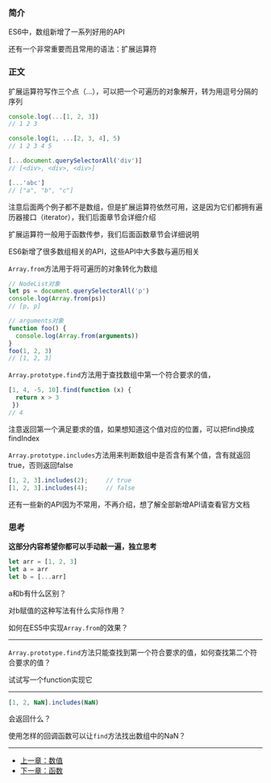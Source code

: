 ### 简介

ES6中，数组新增了一系列好用的API

还有一个非常重要而且常用的语法：扩展运算符

### 正文

扩展运算符写作三个点（...），可以把一个可遍历的对象解开，转为用逗号分隔的序列

```javascript
console.log(...[1, 2, 3])
// 1 2 3

console.log(1, ...[2, 3, 4], 5)
// 1 2 3 4 5

[...document.querySelectorAll('div')]
// [<div>, <div>, <div>]

[...'abc']
// ["a", "b", "c"]
```

注意后面两个例子都不是数组，但是扩展运算符依然可用，这是因为它们都拥有遍历器接口（iterator），我们后面章节会详细介绍

扩展运算符一般用于函数传参，我们后面函数章节会详细说明

ES6新增了很多数组相关的API，这些API中大多数与遍历相关

`Array.from`方法用于将可遍历的对象转化为数组

```javascript
// NodeList对象
let ps = document.querySelectorAll('p')
console.log(Array.from(ps))
// [p, p]

// arguments对象
function foo() {
  console.log(Array.from(arguments))
}
foo(1, 2, 3)
// [1, 2, 3]
```

`Array.prototype.find`方法用于查找数组中第一个符合要求的值，

```javascript
[1, 4, -5, 10].find(function (x) {
  return x > 3
 })
// 4
```

注意返回第一个满足要求的值，如果想知道这个值对应的位置，可以把find换成findIndex

`Array.prototype.includes`方法用来判断数组中是否含有某个值，含有就返回true，否则返回false

```javascript
[1, 2, 3].includes(2);     // true
[1, 2, 3].includes(4);     // false
```

还有一些新的API因为不常用，不再介绍，想了解全部新增API请查看官方文档

### 思考
**这部分内容希望你都可以手动敲一遍，独立思考**

```javascript
let arr = [1, 2, 3]
let a = arr
let b = [...arr]
```
a和b有什么区别？

对b赋值的这种写法有什么实际作用？

如何在ES5中实现`Array.from`的效果？

---

`Array.prototype.find`方法只能查找到第一个符合要求的值，如何查找第二个符合要求的值？

试试写一个function实现它

---

```javascript
[1, 2, NaN].includes(NaN)
```

会返回什么？

使用怎样的回调函数可以让`find`方法找出数组中的NaN？

---

- [上一章：数值](number.md)
- [下一章：函数](function.md)
